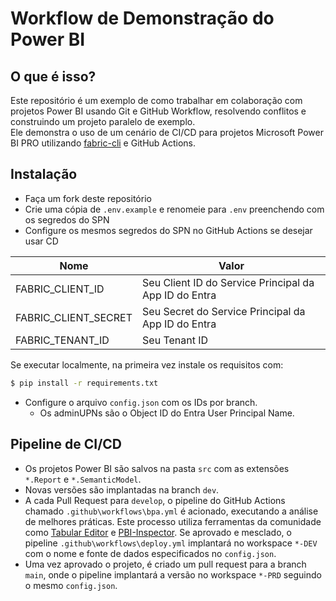 # Workflow de Demonstração do Power BI

## O que é isso?  

Este repositório é um exemplo de como trabalhar em colaboração com projetos Power BI usando Git e GitHub Workflow, resolvendo conflitos e construindo um projeto paralelo de exemplo.  
Ele demonstra o uso de um cenário de CI/CD para projetos Microsoft Power BI PRO utilizando [fabric-cli](https://aka.ms/fabric-cli) e GitHub Actions.  

## Instalação  

- Faça um fork deste repositório  
- Crie uma cópia de `.env.example` e renomeie para `.env` preenchendo com os segredos do SPN  
- Configure os mesmos segredos do SPN no GitHub Actions se desejar usar CD  


|Nome|Valor|  
|---|---|  
|FABRIC_CLIENT_ID|Seu Client ID do Service Principal da App ID do Entra|  
|FABRIC_CLIENT_SECRET|Seu Secret do Service Principal da App ID do Entra|  
|FABRIC_TENANT_ID|Seu Tenant ID|  


Se executar localmente, na primeira vez instale os requisitos com:  

```bash
$ pip install -r requirements.txt  
```

- Configure o arquivo `config.json` com os IDs por branch.  
  - Os adminUPNs são o Object ID do Entra User Principal Name.  


## Pipeline de CI/CD  

- Os projetos Power BI são salvos na pasta `src` com as extensões `*.Report` e `*.SemanticModel`.  
- Novas versões são implantadas na branch `dev`.  
- A cada Pull Request para `develop`, o pipeline do GitHub Actions chamado `.github\workflows\bpa.yml` é acionado, executando a análise de melhores práticas. Este processo utiliza ferramentas da comunidade como [Tabular Editor](https://github.com/TabularEditor/) e [PBI-Inspector](https://github.com/NatVanG/PBI-InspectorV2). Se aprovado e mesclado, o pipeline `.github\workflows\deploy.yml` implantará no workspace `*-DEV` com o nome e fonte de dados especificados no `config.json`.  
- Uma vez aprovado o projeto, é criado um pull request para a branch `main`, onde o pipeline implantará a versão no workspace `*-PRD` seguindo o mesmo `config.json`.  












